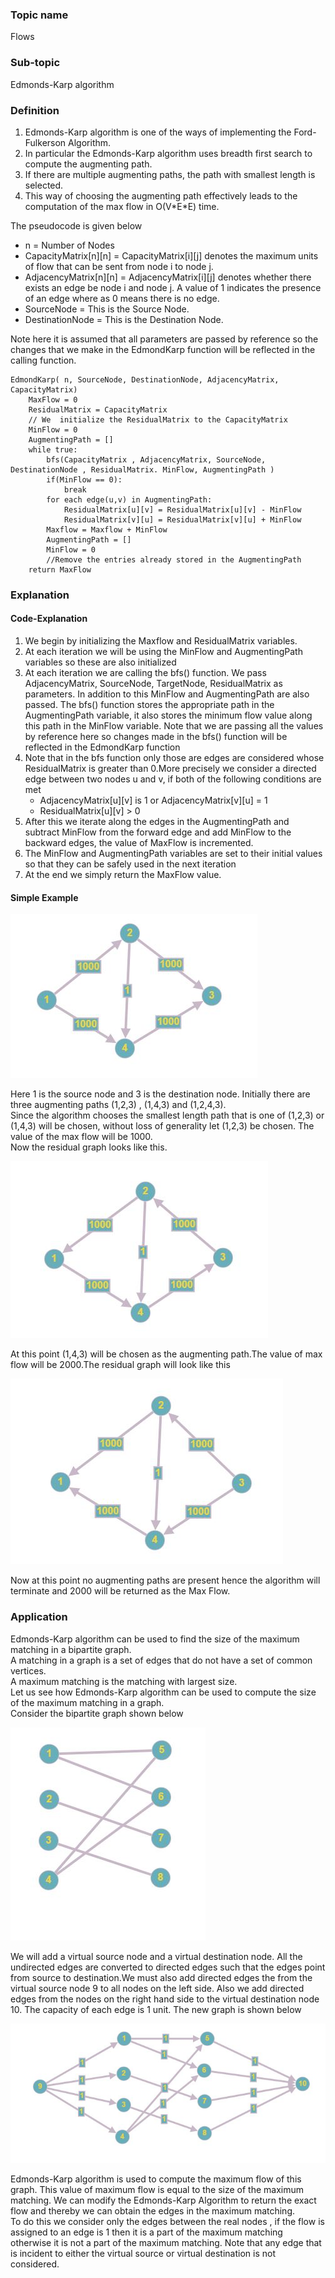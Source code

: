 ### Topic name
Flows

### Sub-topic
Edmonds-Karp algorithm
<br>

### Definition

1. Edmonds-Karp algorithm is one of the ways of implementing the Ford-Fulkerson Algorithm.
2. In particular the Edmonds-Karp algorithm uses breadth first search to compute the augmenting path.
3. If there are multiple augmenting paths, the path with smallest length is selected.
4. This way of choosing the augmenting path effectively leads to the computation of the max flow in O(V\*E\*E) time.

The pseudocode is given below<br>
- n = Number of Nodes
- CapacityMatrix[n][n] = CapacityMatrix[i][j] denotes the maximum units of flow that can be sent from node i to node j.
- AdjacencyMatrix[n][n] = AdjacencyMatrix[i][j] denotes whether there exists an edge be node i and node j. A value of 1 indicates
                        the presence of an edge where as 0 means there is no edge.
- SourceNode = This is the Source Node.
- DestinationNode = This is the Destination Node.

Note here it is assumed that all parameters are passed by reference so the changes that we make in the EdmondKarp function will
be reflected in the calling function.

```
EdmondKarp( n, SourceNode, DestinationNode, AdjacencyMatrix, CapacityMatrix)
    MaxFlow = 0
    ResidualMatrix = CapacityMatrix
    // We  initialize the ResidualMatrix to the CapacityMatrix
    MinFlow = 0
    AugmentingPath = []
    while true:
        bfs(CapacityMatrix , AdjacencyMatrix, SourceNode, DestinationNode , ResidualMatrix. MinFlow, AugmentingPath )
        if(MinFlow == 0):
            break
        for each edge(u,v) in AugmentingPath:
            ResidualMatrix[u][v] = ResidualMatrix[u][v] - MinFlow
            ResidualMatrix[v][u] = ResidualMatrix[v][u] + MinFlow
        Maxflow = Maxflow + MinFlow
        AugmentingPath = []
        MinFlow = 0
        //Remove the entries already stored in the AugmentingPath
    return MaxFlow
```
### Explanation
#### Code-Explanation
1. We begin by initializing the Maxflow and ResidualMatrix variables.
2. At each iteration we will be using the MinFlow and AugmentingPath variables so these are also initialized
3. At each iteration we are calling the bfs() function. We pass AdjacencyMatrix, SourceNode, TargetNode, ResidualMatrix as parameters. In addition to this MinFlow
and AugmentingPath are also passed. The bfs() function stores the appropriate path in the AugmentingPath variable, it also stores the minimum flow value along this
path in the MinFlow variable. Note that we are passing all the values by reference here so changes made in the bfs() function will be reflected in the EdmondKarp
function
4. Note that in the bfs function only those are edges are considered whose ResidualMatrix is greater than 0.More precisely we consider a directed edge between two nodes
u and v, if both of the following conditions are met
    * AdjacencyMatrix[u][v] is 1 or AdjacencyMatrix[v][u] = 1
    * ResidualMatrix[u][v] > 0
5. After this we iterate along the edges in the AugmentingPath and subtract MinFlow from the forward edge and add MinFlow to the backward edges, the value of MaxFlow
is incremented.
6. The MinFlow and AugmentingPath variables are set to their initial values so that they can be safely used in the next iteration
7. At the end we simply return the MaxFlow value.

#### Simple Example

![graph-pic1](https://github.com/shubhamshankar28/pcaprepo/blob/main/Edmonds-Karp1.JPG)

Here 1 is the source node and 3 is the destination node.
Initially there are three augmenting paths (1,2,3) , (1,4,3) and (1,2,4,3). <br>
Since the algorithm chooses the smallest length path that is one of (1,2,3) or (1,4,3) will be chosen, without loss of generality
let (1,2,3) be chosen. The value of the max flow will be 1000. <br>
Now the residual graph looks like this.

![graph-pic2](https://github.com/shubhamshankar28/pcaprepo/blob/main/Edmonds-Karp2.JPG)

At this point (1,4,3) will be chosen as the augmenting path.The value of max flow will be 2000.The residual graph will look like this

![graph-pic3](https://github.com/shubhamshankar28/pcaprepo/blob/main/Edmonds-Karp3.JPG)

Now at this point no augmenting paths are present hence the algorithm will terminate and 2000 will be returned as the Max Flow.
<br>

### Application

Edmonds-Karp algorithm can be used to find the size of the maximum matching in a bipartite graph.<br>
A matching in a graph is a set of edges that do not have a set of common vertices. <br>
A maximum matching is the matching with largest size. <br>
Let us see how Edmonds-Karp algorithm can be used to compute the size of the maximum matching in a graph.<br>
Consider the bipartite graph shown below

![graph-pic4](https://github.com/shubhamshankar28/pcaprepo/blob/main/Edmonds-Karp4.JPG)

We will add a virtual source node and a virtual destination node. All the undirected edges are converted to directed edges such that the edges
point from source to destination.We must also add directed edges the from the virtual source node 9 to all nodes on the left side. Also we
add directed edges from the nodes on the right hand side to the virtual destination node 10. The capacity of each edge is 1 unit.
The new graph is shown below

![graph-pic5](https://github.com/shubhamshankar28/pcaprepo/blob/main/Edmonds-Karp5.JPG)

Edmonds-Karp algorithm is used to compute the maximum flow of this graph. This value of maximum flow is equal to the size of the maximum matching.
We can modify the Edmonds-Karp Algorithm to return the exact flow and thereby we can obtain the edges in the maximum matching.<br>
To do this we consider only the edges between the real nodes , if the flow is assigned to an edge is 1 then it is a part of the maximum matching
otherwise it is not a part of the maximum matching. Note that any edge that is incident to either the virtual source or virtual destination is not
considered.

